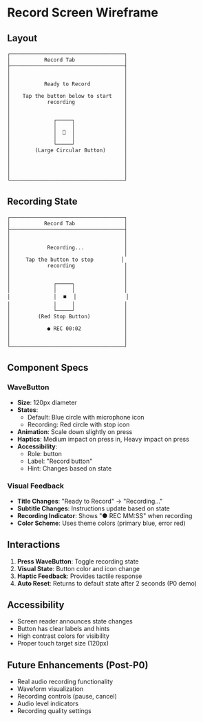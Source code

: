 # Record Screen Wireframe

## Layout
```
┌─────────────────────────────────────┐
│           Record Tab                │
├─────────────────────────────────────┤
│                                     │
│                                     │
│           Ready to Record           │
│                                     │
│    Tap the button below to start    │
│            recording                │
│                                     │
│                                     │
│              ┌─────┐                │
│              │     │                │
│              │  🎤  │                │
│              │     │                │
│              └─────┘                │
│        (Large Circular Button)      │
│                                     │
│                                     │
│                                     │
│                                     │
└─────────────────────────────────────┘
```

## Recording State
```
┌─────────────────────────────────────┐
│           Record Tab                │
├─────────────────────────────────────┤
│                                     │
│                                     │
│            Recording...             │
│                                     │
│     Tap the button to stop         │
│            recording                │
│                                     │
│                                     │
│              ┌─────┐                │
│              │     │                │
│              │  ⏹️  │                │
│              │     │                │
│              └─────┘                │
│         (Red Stop Button)           │
│                                     │
│            ● REC 00:02              │
│                                     │
│                                     │
└─────────────────────────────────────┘
```

## Component Specs

### WaveButton
- **Size**: 120px diameter
- **States**: 
  - Default: Blue circle with microphone icon
  - Recording: Red circle with stop icon
- **Animation**: Scale down slightly on press
- **Haptics**: Medium impact on press in, Heavy impact on press
- **Accessibility**: 
  - Role: button
  - Label: "Record button"
  - Hint: Changes based on state

### Visual Feedback
- **Title Changes**: "Ready to Record" → "Recording..."
- **Subtitle Changes**: Instructions update based on state
- **Recording Indicator**: Shows "● REC MM:SS" when recording
- **Color Scheme**: Uses theme colors (primary blue, error red)

## Interactions
1. **Press WaveButton**: Toggle recording state
2. **Visual State**: Button color and icon change
3. **Haptic Feedback**: Provides tactile response
4. **Auto Reset**: Returns to default state after 2 seconds (P0 demo)

## Accessibility
- Screen reader announces state changes
- Button has clear labels and hints
- High contrast colors for visibility
- Proper touch target size (120px)

## Future Enhancements (Post-P0)
- Real audio recording functionality
- Waveform visualization
- Recording controls (pause, cancel)
- Audio level indicators
- Recording quality settings